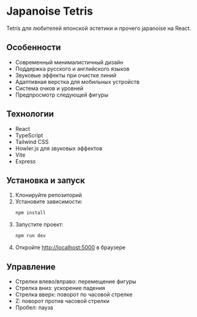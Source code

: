 # Japanoise Tetris

Tetris для любителей японской эстетики и прочего japanoise на React.

## Особенности

- Современный минималистичный дизайн
- Поддержка русского и английского языков
- Звуковые эффекты при очистке линий
- Адаптивная верстка для мобильных устройств
- Система очков и уровней
- Предпросмотр следующей фигуры

## Технологии

- React
- TypeScript
- Tailwind CSS
- Howler.js для звуковых эффектов
- Vite
- Express

## Установка и запуск

1. Клонируйте репозиторий
2. Установите зависимости:
   ```bash
   npm install
   ```
3. Запустите проект:
   ```bash
   npm run dev
   ```
4. Откройте [http://localhost:5000](http://localhost:5000) в браузере

## Управление

- Стрелки влево/вправо: перемещение фигуры
- Стрелка вниз: ускорение падения
- Стрелка вверх: поворот по часовой стрелке
- Z: поворот против часовой стрелки
- Пробел: пауза
